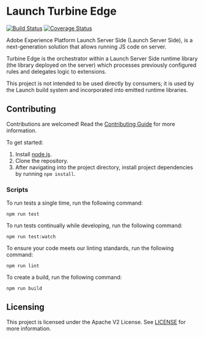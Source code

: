 # Launch Turbine Edge

[![Build Status](https://travis-ci.com/adobe/reactor-turbine-edge.svg?branch=master)](https://travis-ci.com/github/adobe/reactor-turbine-edge)
[![Coverage Status](https://coveralls.io/repos/github/adobe/reactor-turbine-edge/badge.svg?branch=master)](https://coveralls.io/github/adobe/reactor-turbine-edge?branch=master)

Adobe Experience Platform Launch Server Side (Launch Server Side), is a next-generation solution that allows running JS code on server.

Turbine Edge is the orchestrator within a Launch Server Side runtime library (the library deployed on the server) which processes previously configured rules and delegates logic to extensions.

This project is not intended to be used directly by consumers; it is used by the Launch build system and incorporated into emitted runtime libraries.

## Contributing

Contributions are welcomed! Read the [Contributing Guide](CONTRIBUTING.md) for more information.

To get started:

1. Install [node.js](https://nodejs.org/).
2. Clone the repository.
3. After navigating into the project directory, install project dependencies by running `npm install`.

### Scripts

To run tests a single time, run the following command:

`npm run test`

To run tests continually while developing, run the following command:

`npm run test:watch`

To ensure your code meets our linting standards, run the following command:

`npm run lint`

To create a build, run the following command:

`npm run build`

## Licensing

This project is licensed under the Apache V2 License. See [LICENSE](LICENSE) for more information.
